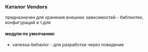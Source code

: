 ### Каталог Vendors 
 
предназначен для хранения внешних зависимостей - библиотек, конфигураций и т.для 
 
#### модули по умолчанию 
 
* vanessa-behavior - для разработки через поведение 
